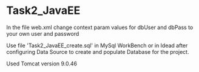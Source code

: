 # Task2_JavaEE

In the file web.xml change context param values for dbUser and dbPass to your own user and password

Use file 'Task2_JavaEE_create.sql' in MySql WorkBench or in Idead after configuring Data Source to create and populate Database for the project.

Used Tomcat version 9.0.46
